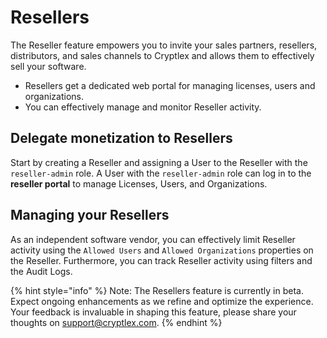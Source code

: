 # Resellers

The Reseller feature empowers you to invite your sales partners, resellers, distributors, and sales channels to Cryptlex and allows them to effectively sell your software.

* Resellers get a dedicated web portal for managing licenses, users and organizations.
* You can effectively manage and monitor Reseller activity.

## Delegate monetization to Resellers

Start by creating a Reseller and assigning a User to the Reseller with the `reseller-admin` role. A User with the `reseller-admin` role can log in to the **reseller portal** to manage Licenses, Users, and Organizations.

## Managing your Resellers

As an independent software vendor, you can effectively limit Reseller activity using the `Allowed Users` and `Allowed Organizations` properties on the Reseller. Furthermore, you can track Reseller activity using filters and the Audit Logs.

{% hint style="info" %}
Note: The Resellers feature is currently in beta. Expect ongoing enhancements as we refine and optimize the experience. Your feedback is invaluable in shaping this feature, please share your thoughts on support@cryptlex.com.
{% endhint %}
